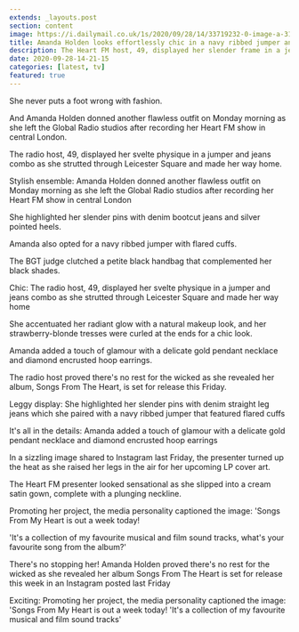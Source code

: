 ```yaml
---
extends: _layouts.post
section: content
image: https://i.dailymail.co.uk/1s/2020/09/28/14/33719232-0-image-a-31_1601298110983.jpg 
title: Amanda Holden looks effortlessly chic in a navy ribbed jumper and jeans as she leaves Heart FM 
description: The Heart FM host, 49, displayed her slender frame in a jeans and jumper combo as she finished recording her show on Monday morning. 
date: 2020-09-28-14-21-15 
categories: [latest, tv] 
featured: true 
--- 
```

She never puts a foot wrong with fashion. 

And Amanda Holden donned another flawless outfit on Monday morning as she left the Global Radio studios after recording her Heart FM show in central London. 

The radio host, 49, displayed her svelte physique in a jumper and jeans combo as she strutted through Leicester Square and made her way home. 

Stylish ensemble: Amanda Holden donned another flawless outfit on Monday morning as she left the Global Radio studios after recording her Heart FM show in central London

She highlighted her slender pins with denim bootcut jeans and silver pointed heels. 

Amanda also opted for a navy ribbed jumper with flared cuffs. 

The BGT judge clutched a petite black handbag that complemented her black shades. 

Chic: The radio host, 49, displayed her svelte physique in a jumper and jeans combo as she strutted through Leicester Square and made her way home

She accentuated her radiant glow with a natural makeup look, and her strawberry-blonde tresses were curled at the ends for a chic look. 

Amanda added a touch of glamour with a delicate gold pendant necklace and diamond encrusted hoop earrings. 

The radio host proved there's no rest for the wicked as she revealed her album, Songs From The Heart, is set for release this Friday.

Leggy display: She highlighted her slender pins with denim straight leg jeans which she paired with a navy ribbed jumper that featured flared cuffs

It's all in the details: Amanda added a touch of glamour with a delicate gold pendant necklace and diamond encrusted hoop earrings

In a sizzling image shared to Instagram last Friday, the presenter turned up the heat as she raised her legs in the air for her upcoming LP cover art. 

The Heart FM presenter looked sensational as she slipped into a cream satin gown, complete with a plunging neckline.   

Promoting her project, the media personality captioned the image: 'Songs From My Heart is out a week today!

'It's a collection of my favourite musical and film sound tracks, what's your favourite song from the album?'

There's no stopping her! Amanda Holden proved there's no rest for the wicked as she revealed her album Songs From The Heart is set for release this week in an Instagram posted last Friday

Exciting: Promoting her project, the media personality captioned the image: 'Songs From My Heart is out a week today! 'It's a collection of my favourite musical and film sound tracks'

